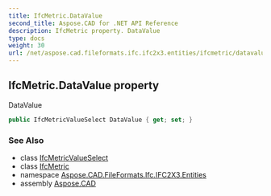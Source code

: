 ```yaml
---
title: IfcMetric.DataValue
second_title: Aspose.CAD for .NET API Reference
description: IfcMetric property. DataValue
type: docs
weight: 30
url: /net/aspose.cad.fileformats.ifc.ifc2x3.entities/ifcmetric/datavalue/
---
```

## IfcMetric.DataValue property

DataValue

```csharp
public IfcMetricValueSelect DataValue { get; set; }
```

### See Also

* class [IfcMetricValueSelect](../../../aspose.cad.fileformats.ifc.ifc2x3.types/ifcmetricvalueselect/)
* class [IfcMetric](../)
* namespace [Aspose.CAD.FileFormats.Ifc.IFC2X3.Entities](../../ifcmetric/)
* assembly [Aspose.CAD](../../../)


